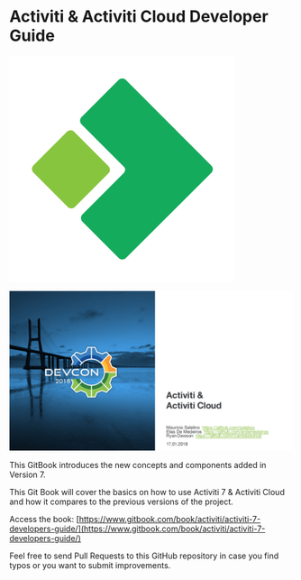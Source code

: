 # Activiti & Activiti Cloud Developer Guide

![](/assets/Acitiviti_Icon_FullColor_GitHub_400x400.png)

[![Activiti](/assets/DevCon-2018-Slides.png)](http://www.slideshare.net/salaboy/activiti-activiti-cloud-devcon)

This GitBook introduces the new concepts and components added in Version 7.

This Git Book will cover the basics on how to use Activiti 7 & Activiti Cloud and how it compares to the previous versions of the project.

Access the book: [https://www.gitbook.com/book/activiti/activiti-7-developers-guide/](https://www.gitbook.com/book/activiti/activiti-7-developers-guide/)

Feel free to send Pull Requests to this GitHub repository in case you find typos or you want to submit improvements.

